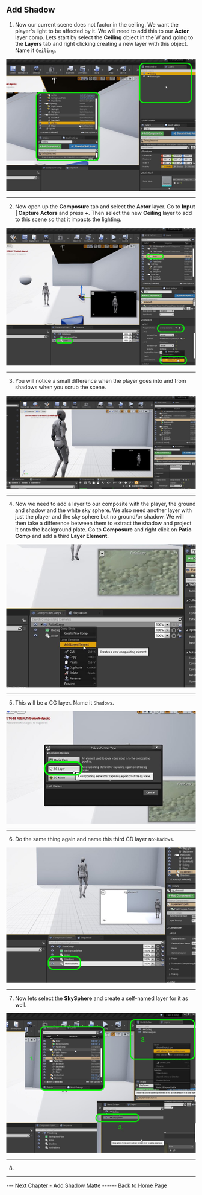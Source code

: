 ## Add Shadow

1. Now our current scene does not factor in the ceiling.  We want the player's light to be affected by it.  We will need to add this to our **Actor** layer comp.  Lets start by select the **Ceiling** object in the W and going to the **Layers** tab and right clicking creating a new layer with this object.  Name it `Ceiling`.  

![adjust ceiling to self named layer](../images/addCeilingToOwnLayer.jpg)

***

2.  Now open up the **Composure** tab and select the **Actor** layer. Go to **Input | Capture Actors** and press **+**.  Then select the new **Ceiling** layer to add to this scene so that it impacts the lighting.

![add ceiling to actor comp layer](../images/addCeilingToActingLayerOnComp.jpg)

***

3.  You will notice a small difference when the player goes into and from shadows when you scrub the scene.

![dipping in and out of shadow](../images/dipsIntoShadow.jpg)

***

4. Now we need to add a layer to our composite with the player, the ground and shadow and the white sky sphere.  We also need another layer with just the player and the sky sphere but no ground/or shadow. We will then take a difference between them to extract the shadow and project it onto the background plate.  Go to **Composure** and right click on **Patio Comp** and add a third **Layer Element**.


![add third layer to comp](../images/addThirdLayerToComp.jpg)

***

5. This will be a CG layer. Name it `Shadows`.

![select another CG layer](../images/secondCGLayer.jpg)

***

6. Do the same thing again and name this third CD layer `NoShadows`.

![add another third CG layer no shadows](../images/noShadowsLayer.jpg)

***

7. Now lets select the **SkySphere** and create a self-named layer for it as well.

![add sky sphere to self named layer](../images/skySphereLayer.jpg)

***

8. 













***

--- [Next Chapter - Add Shadow Matte](../shadow_matte/README.md) ------ [Back to Home Page](../README.md)